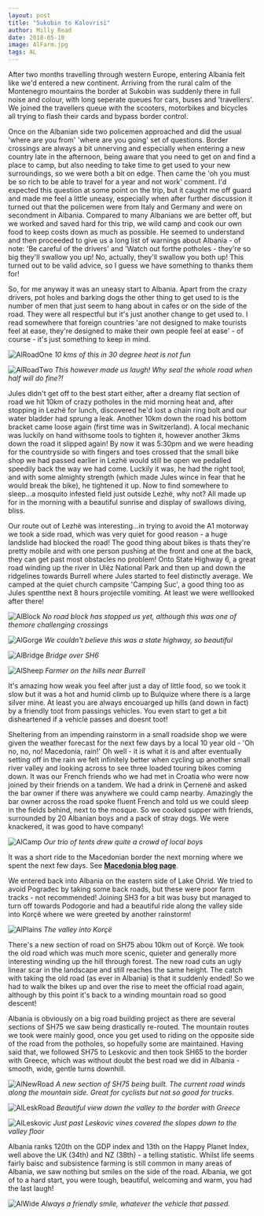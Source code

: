 ```yaml
---
layout: post
title: "Sukobin to Kalovrisi"
author: Milly Read
date: 2018-05-10
image: AlFarm.jpg
tags: AL  
---
```


After two months travelling through western Europe, entering Albania felt like we'd entered a new continent. Arriving from the rural calm of the Montenegro mountains the border at Sukobin was suddenly there in full noise and colour, with long seperate queues for cars, buses and 'travellers'. We joined the travellers queue with the scooters, motorbikes and bicycles all trying to flash their cards and bypass border control. 

Once on the Albanian side two policemen approached and did the usual 'where are you from' 'where are you going' set of questions. Border crossings are always a bit unnerving and especially when entering a new country late in the afternoon, being aware that you need to get on and find a place to camp, but also needing to take time to get used to your new surroundings, so we were both a bit on edge. Then came the 'oh you must be so rich to be able to travel for a year and not work' comment. I'd expected this question at some point on the trip, but it caught me off guard and made me feel a little uneasy, especially when after further discussion it turned out that the policemen were from Italy and Germany and were on secondment in Albania. Compared to many Albanians we are better off, but we worked and saved hard for this trip, we wild camp and cook our own food to keep costs down as much as possible. He seemed to understand and then proceeded to give us a long list of warnings about Albania - of note: 'Be careful of the drivers' and 'Watch out forthe potholes - they're so big they'll swallow you up! No, actually, they'll swallow you both up! This turned out to be valid advice, so I guess we have something to thanks them for! 

So, for me anyway it was an uneasy start to Albania. Apart from the crazy drivers, pot holes and barking dogs the other thing to get used to is the number of men that just seem to hang about in cafes or on the side of the road. They were all respectful but it's just another change to get used to. I read somewhere that foreign countries 'are not designed to make tourists feel at ease, they're designed to make their own people feel at ease' - of course - it's just something to keep in mind.

![AlRoadOne](assets/img/AlRoadOne.jpg) *10 kms of this in 30 degree heat is not fun*

![AlRoadTwo](assets/img/AlRoadTwo.jpg) *This however made us laugh! Why seal the whole road when half will do fine?!*

Jules didn't get off to the best start either, after a dreamy flat section of road we hit 10km of crazy potholes in the mid morning heat and, after stopping in Lezhë for lunch, discovered he'd lost a chain ring bolt and our water bladder had sprung a leak. Another 10km down the road his bottom bracket came loose again (first time was in Switzerland). A local mechanic was luckily on hand withsome tools to tighten it, however another 3kms down the road it slipped again! By now it was 5:30pm and we were heading for the countryside so with fingers and toes crossed that the small bike shop we had passed earlier in Lezhë would still be open we pedalled speedily back the way we had come. Luckily it was, he had the right tool, and with some almighty strength (which made Jules wince in fear that he would break the bike), he tightened it up. Now to find somewhere to sleep...a mosquito infested field just outside Lezhë, why not? All made up for in the morning with a beautiful sunrise and display of swallows diving, bliss.

Our route out of Lezhë was interesting...in trying to avoid the A1 motorway we took a side road, which was very quiet for good reason - a huge landslide had blocked the road! The good thing about bikes is thats they're pretty mobile and with one person pushing at the front and one at the back, they can get past most obstacles no problem! Onto State Highway 6, a great road winding up the river in Ulëz National Park and then up and down the ridgelines towards Burrell where Jules started to feel distinctly average. We camped at the quiet church campsite 'Camping Suc', a good thing too as Jules spentthe next 8 hours projectile vomiting. At least we were welllooked after there!  

![AlBlock](assets/img/AlBlock.jpg) *No road block has stopped us yet, although this was one of themore challenging crossings*

![AlGorge](assets/img/AlGorge.jpg) *We couldn't believe this was a state highway, so beautiful*

![AlBridge](assets/img/AlBridge.jpg) *Bridge over SH6*

![AlSheep](assets/img/AlSheep.JPG) *Farmer on the hills near Burrell*

It's amazing how weak you feel after just a day of little food, so we took it slow but it was a hot and humid climb up to Bulquize where there is a large silver mine. At least you are always encouarged up hills (and down in fact) by a friendly toot from passings vehicles. You even start to get a bit disheartened if a vehicle passes and doesnt toot!  

Sheltering from an impending rainstorm in a small roadside shop we were given the weather forecast for the next few days by a local 10 year old - 'Oh no, no, no! Macedonia, rain!' Oh well - it is what it is and after eventually setting off in the rain we felt infinitely better when cycling up another small river valley and looking across to see three loaded touring bikes coming down. It was our French friends who we had met in Croatia who were now joined by their friends on a tandem. We had a drink in Çernenë and asked the bar owner if there was anywhere we could camp nearby. Amazingly the bar owner across the road spoke fluent French and told us we could sleep in the fields behind, next to the mosque. So we cooked supper with friends, surrounded by 20 Albanian boys and a pack of stray dogs. We were knackered, it was good to have company!  

![AlCamp](assets/img/AlCamp.jpg) *Our trio of tents drew quite a crowd of local boys*

It was a short ride to the Macedonian border the next morning where we spent the next few days. See [**Macedonia blog page**](http://readcycleread.bike/pages/blog/Macedonia/).

We entered back into Albania on the eastern side of Lake Ohrid. We tried to avoid Pogradec by taking some back roads, but these were poor farm tracks - not recommended!  Joining SH3 for a bit was busy but managed to turn off towards Podogorie and had a beautiful ride along the valley side into Korçë where we were greeted by another rainstorm! 

![AlPlains](assets/img/AlPlains.JPG) *The valley into Korçë*

There's a new section of road on SH75 abou 10km out of Korçë. We took the old road which was much more scenic, quieter and generally more interesting winding up the hill through forest. The new road cuts an ugly linear scar in the landscape and still reaches the same height. The catch with taking the old road (as ever in Albania) is that it suddenly ended! So we had to walk the bikes up and over the rise to meet the official road again, although by this point it's back to a winding mountain road so good descent!  

Albania is obviously on a big road building project as there are several sections of SH75 we saw being drastically re-routed. The mountain routes we took were mainly good, once you get used to riding on the opposite side of the road from the potholes, so hopefully some are maintained. Having said that, we followed SH75 to Leskovic and then took SH65 to the border with Greece, which was without doubt the best road we did in Albania - smooth, wide, gentle turns downhill.

![AlNewRoad](assets/img/AlNewRoad.jpg) *A new section of SH75 being built. The current road winds along the mountain side. Great for cyclists but not so good for trucks.* 

![AlLeskRoad](assets/img/AlLeskRoad.jpg) *Beautiful view down the valley to the border with Greece*

![AlLeskovic](assets/img/AlLeskovic.JPG) *Just past Leskovic vines covered the slopes down to the valley floor*

Albania ranks 120th on the GDP index and 13th on the Happy Planet Index, well above the UK (34th) and NZ (38th) - a telling statistic. Whilst life seems fairly baisc and subsistence farming is still common in many areas of Albania, we saw nothing but smiles on the side of the road.  Albania, we got of to a hard start, you were tough, beautiful, welcoming and warm, you had the last laugh!  

![AlWide](assets/img/AlWide.jpg) *Always a friendly smile, whatever the vehicle that passed.*
